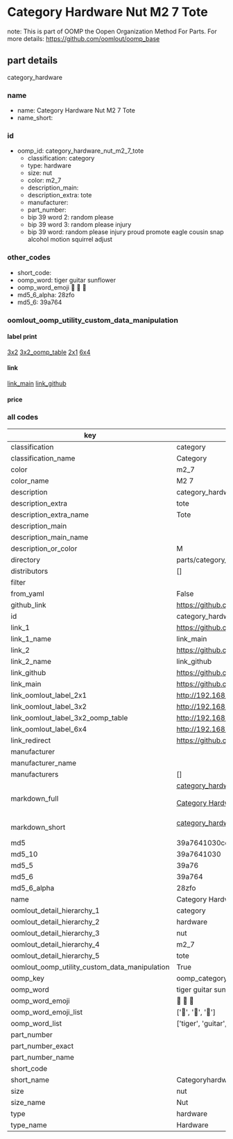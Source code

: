 # Category Hardware Nut M2 7 Tote  

note: This is part of OOMP the Oopen Organization Method For Parts. For more details: https://github.com/oomlout/oomp_base

##  part details
  



category_hardware



### name
* name: Category Hardware Nut M2 7 Tote
* name_short: 
### id
* oomp_id: category_hardware_nut_m2_7_tote
  * classification: category
  * type: hardware
  * size: nut
  * color: m2_7
  * description_main: 
  * description_extra: tote
  * manufacturer: 
  * part_number: 
  * bip 39 word 2: random please
  * bip 39 word 3: random please injury
  * bip 39 word: random please injury proud promote eagle cousin snap alcohol motion squirrel adjust

### other_codes
* short_code: 
* oomp_word: tiger guitar sunflower
* oomp_word_emoji :tiger: :guitar: :sunflower:
* md5_6_alpha: 28zfo
* md5_6: 39a764






### oomlout_oomp_utility_custom_data_manipulation
#### label print
[3x2](http://192.168.1.245:1112/?label=oomp%2028zfo)
[3x2_oomp_table](http://192.168.1.108:1112/?label=oomp%2028zfo)
[2x1](http://192.168.1.242:1112/?label=oomp%2028zfo)
[6x4](http://192.168.1.55:1112/?label=oomp%2028zfo)    

#### link

[link_main](https://github.com/oomlout/oomlout_oomp_version_1_messy/tree/main/parts/category_hardware_nut_m2_7_tote) [link_github](https://github.com/oomlout/oomlout_oomp_version_1_messy/tree/main/parts/category_hardware_nut_m2_7_tote)                             

#### price







### all codes 
| key | value |  
| --- | --- |  
| classification | category |  
| classification_name | Category |  
| color | m2_7 |  
| color_name | M2 7 |  
| description | category_hardware |  
| description_extra | tote |  
| description_extra_name | Tote |  
| description_main |  |  
| description_main_name |  |  
| description_or_color | M  |  
| directory | parts/category_hardware_nut_m2_7_tote |  
| distributors | [] |  
| filter |  |  
| from_yaml | False |  
| github_link | https://github.com/oomlout/oomlout_oomp_part_src/tree/main/parts/category_hardware_nut_m2_7_tote |  
| id | category_hardware_nut_m2_7_tote |  
| link_1 | https://github.com/oomlout/oomlout_oomp_version_1_messy/tree/main/parts/category_hardware_nut_m2_7_tote |  
| link_1_name | link_main |  
| link_2 | https://github.com/oomlout/oomlout_oomp_version_1_messy/tree/main/parts/category_hardware_nut_m2_7_tote |  
| link_2_name | link_github |  
| link_github | https://github.com/oomlout/oomlout_oomp_version_1_messy/tree/main/parts/category_hardware_nut_m2_7_tote |  
| link_main | https://github.com/oomlout/oomlout_oomp_version_1_messy/tree/main/parts/category_hardware_nut_m2_7_tote |  
| link_oomlout_label_2x1 | http://192.168.1.242:1112/?label=oomp%2028zfo |  
| link_oomlout_label_3x2 | http://192.168.1.245:1112/?label=oomp%2028zfo |  
| link_oomlout_label_3x2_oomp_table | http://192.168.1.108:1112/?label=oomp%2028zfo |  
| link_oomlout_label_6x4 | http://192.168.1.55:1112/?label=oomp%2028zfo |  
| link_redirect | https://github.com/oomlout/oomlout_oomp_version_1_messy/tree/main/parts/category_hardware_nut_m2_7_tote |  
| manufacturer |  |  
| manufacturer_name |  |  
| manufacturers | [] |  
| markdown_full | [category_hardware_nut_m2_7_tote](none)<br>[](none)<br>[Category Hardware Nut M2 7 Tote](none)<br><br> |  
| markdown_short | [category_hardware_nut_m2_7_tote](none)<br><br> |  
| md5 | 39a7641030cd462d14561acce8699d8d |  
| md5_10 | 39a7641030 |  
| md5_5 | 39a76 |  
| md5_6 | 39a764 |  
| md5_6_alpha | 28zfo |  
| name | Category Hardware Nut M2 7 Tote |  
| oomlout_detail_hierarchy_1 | category |  
| oomlout_detail_hierarchy_2 | hardware |  
| oomlout_detail_hierarchy_3 | nut |  
| oomlout_detail_hierarchy_4 | m2_7 |  
| oomlout_detail_hierarchy_5 | tote |  
| oomlout_oomp_utility_custom_data_manipulation | True |  
| oomp_key | oomp_category_hardware_nut_m2_7_tote |  
| oomp_word | tiger guitar sunflower |  
| oomp_word_emoji | :tiger: :guitar: :sunflower: |  
| oomp_word_emoji_list | [':tiger:', ':guitar:', ':sunflower:'] |  
| oomp_word_list | ['tiger', 'guitar', 'sunflower'] |  
| part_number |  |  
| part_number_exact |  |  
| part_number_name |  |  
| short_code |  |  
| short_name | Categoryhardware |  
| size | nut |  
| size_name | Nut |  
| type | hardware |  
| type_name | Hardware |  

